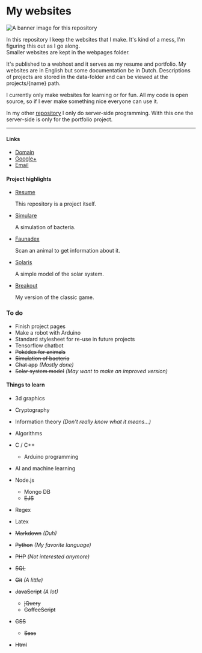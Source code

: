 # My websites

![A banner image for this repository](https://image.ibb.co/jYh1Sw/cover_web.jpg)

In this repository I keep the websites that I make. It's kind of a mess, I'm figuring this out as I go along.   
Smaller websites are kept in the webpages folder.

It's published to a webhost and it serves as my resume and portfolio.
My websites are in English but some documentation be in Dutch.
Descriptions of projects are stored in the data-folder and can be viewed at the projects/{name} path.

I currently only make websites for learning or for fun.
All my code is open source, so if I ever make something nice everyone can use it.

In my other [repository](https://github.com/lukaas33/general-server) I only do server-side programming. With this one the server-side is only for the portfolio project.

---

#### Links

-   [Domain](https://www.lukaas33.com)
-   [Google+](https://plus.google.com/u/0/+LucasvanOsenbruggen)
-   [Email](mailto:contact@lukaas33.com)


#### Project highlights

-   [Resume](https://www.lukaas33.com)

    This repository is a project itself.

-   [Simulare](https://simulare.lukaas33.com)

    A simulation of bacteria.

-   [Faunadex](https://faunadex.lukaas33.com)

    Scan an animal to get information about it.

-   [Solaris](https://www.lukaas33.com/webpages/solaris)

    A simple model of the solar system.

-   [Breakout](https://www.lukaas33.com/webpages/breakout)

    My version of the classic game.


### To do

-   Finish project pages
-   Make a robot with Arduino
-   Standard stylesheet for re-use in future projects
-   Tensorflow chatbot
-   ~~Pokédex for animals~~
-   ~~Simulation of bacteria~~
-   ~~Chat app~~ _(Mostly done)_
-   ~~Solar system model~~ _(May want to make an improved version)_


#### Things to learn

-   3d graphics
-   Cryptography
-   Information theory _(Don't really know what it means...)_
-   Algorithms
-   C / C++
    -   Arduino programming
-   AI and machine learning
-   Node.js
    -   Mongo DB
    -   ~~EJS~~


-   Regex
-   Latex
-   ~~Markdown~~ _(Duh)_
-   ~~Python~~ _(My favorite language)_
-   ~~PHP~~ _(Not interested anymore)_
-   ~~SQL~~
-   ~~Git~~ _(A little)_


-   ~~JavaScript~~ _(A lot)_
    -   ~~jQuery~~
    -   ~~CoffeeScript~~
-   ~~CSS~~
    -   ~~Sass~~
-   ~~Html~~
